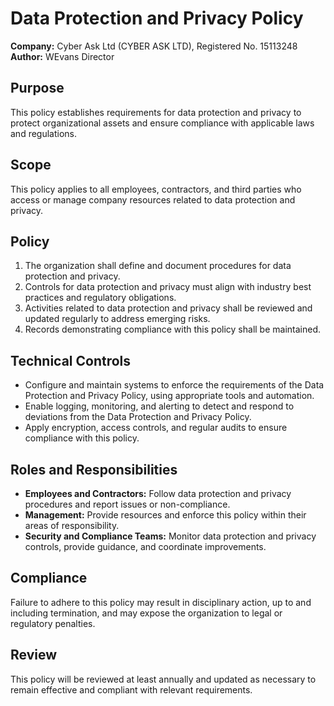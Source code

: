 # Data Protection and Privacy Policy

**Company:** Cyber Ask Ltd (CYBER ASK LTD), Registered No. 15113248  
**Author:** WEvans Director

## Purpose

This policy establishes requirements for data protection and privacy to protect organizational assets and ensure compliance with applicable laws and regulations.

## Scope

This policy applies to all employees, contractors, and third parties who access or manage company resources related to data protection and privacy.

## Policy

1. The organization shall define and document procedures for data protection and privacy.
2. Controls for data protection and privacy must align with industry best practices and regulatory obligations.
3. Activities related to data protection and privacy shall be reviewed and updated regularly to address emerging risks.
4. Records demonstrating compliance with this policy shall be maintained.

## Technical Controls

- Configure and maintain systems to enforce the requirements of the Data Protection and Privacy Policy, using appropriate tools and automation.
- Enable logging, monitoring, and alerting to detect and respond to deviations from the Data Protection and Privacy Policy.
- Apply encryption, access controls, and regular audits to ensure compliance with this policy.

## Roles and Responsibilities

- **Employees and Contractors:** Follow data protection and privacy procedures and report issues or non-compliance.
- **Management:** Provide resources and enforce this policy within their areas of responsibility.
- **Security and Compliance Teams:** Monitor data protection and privacy controls, provide guidance, and coordinate improvements.

## Compliance

Failure to adhere to this policy may result in disciplinary action, up to and including termination, and may expose the organization to legal or regulatory penalties.

## Review

This policy will be reviewed at least annually and updated as necessary to remain effective and compliant with relevant requirements.
